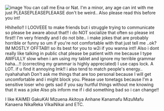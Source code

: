 ![image](https://i.pinimg.com/1200x/1c/59/83/1c5983d22e4fb67b9fc656edfeac4f5c.jpg)
You can call me Ena or Nat. I'm a minor, any age can int with me just PLEASEPLEASEPLEAASE don't be weird.. Also please read this before you int!

Hhihello!! I LOOVEEE to make friends but i struggle trying to communicate so please be aware about that!! i do NOT socialize that often so please int first!! I'm very friendly and I do not bite.. i make jokes that are probably horrible or funny so um if you're not comfortable with that just tell me ..ok?
IM MOSTLY OFFTAB!! so its best for you to w2i if you wanna int!! Also i dont really like talking in public chat
please be patient with me because I type AWFULLY slow when i am using my tablet and ignore my terrible grammar haha...!! (correcting my grammar is highly appreciated) 
I use caps lock. A LOT. if u find it annoying lmk!! i also tend to match people's energy.. nyahahahah
Don't ask me things that are too personal because I will get uncomfortable and i might block you.
Please use tonetags because I'm a sensitive loser who gets sad if you say hurtful things without me knowing that it was a joke
Also pls inform me if i did something bad so i can change!!

I like KAIMEI GakuKAI Mizuena Akitoya Anhane Kanamafu MizuMafu Kanaena NikaReka VikaiNikai and ETC.
